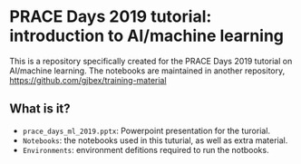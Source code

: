 # PRACE Days 2019 tutorial: introduction to AI/machine learning

This is a repository specifically created for the PRACE Days 2019
tutorial on AI/machine learning.  The notebooks are maintained in
another repository, 
https://github.com/gjbex/training-material

## What is it?

  * `prace_days_ml_2019.pptx`: Powerpoint presentation for the turorial.
  * `Notebooks`: the notebooks used in this tuturial, as  well as extra
    material.
  * `Environments`: environment defitions required to run the notbooks.
